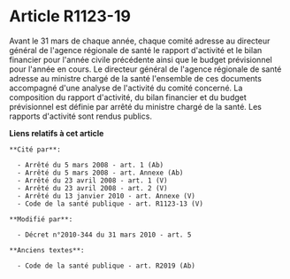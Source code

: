 # Article R1123-19

Avant le 31 mars de chaque année, chaque comité adresse au directeur général de l'agence régionale de santé le rapport
d'activité et le bilan financier pour l'année civile précédente ainsi que le budget prévisionnel pour l'année en cours. Le
directeur général de l'agence régionale de santé adresse au ministre chargé de la santé l'ensemble de ces documents
accompagné d'une analyse de l'activité du comité concerné. La composition du rapport d'activité, du bilan financier et du
budget prévisionnel est définie par arrêté du ministre chargé de la santé. Les rapports d'activité sont rendus publics.

**Liens relatifs à cet article**

	**Cité par**:

	  - Arrêté du 5 mars 2008 - art. 1 (Ab)
	  - Arrêté du 5 mars 2008 - art. Annexe (Ab)
	  - Arrêté du 23 avril 2008 - art. 1 (V)
	  - Arrêté du 23 avril 2008 - art. 2 (V)
	  - Arrêté du 13 janvier 2010 - art. Annexe (V)
	  - Code de la santé publique - art. R1123-13 (V)

	**Modifié par**:

	  - Décret n°2010-344 du 31 mars 2010 - art. 5

	**Anciens textes**:

	  - Code de la santé publique - art. R2019 (Ab)
